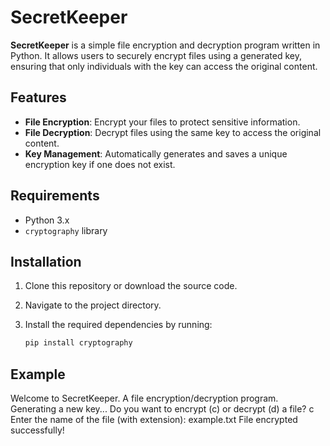 # SecretKeeper

**SecretKeeper** is a simple file encryption and decryption program written in Python. It allows users to securely encrypt files using a generated key, ensuring that only individuals with the key can access the original content.

## Features

- **File Encryption**: Encrypt your files to protect sensitive information.
- **File Decryption**: Decrypt files using the same key to access the original content.
- **Key Management**: Automatically generates and saves a unique encryption key if one does not exist.

## Requirements

- Python 3.x
- `cryptography` library

## Installation

1. Clone this repository or download the source code.
2. Navigate to the project directory.
3. Install the required dependencies by running:

   ```bash
   pip install cryptography

## Example

Welcome to SecretKeeper.
A file encryption/decryption program.
Generating a new key...
Do you want to encrypt (c) or decrypt (d) a file? c
Enter the name of the file (with extension): example.txt
File encrypted successfully!
